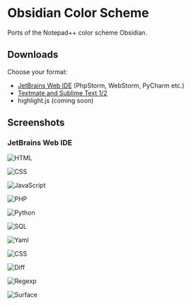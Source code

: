 # Obsidian Color Scheme

Ports of the Notepad++ color scheme Obsidian.

## Downloads

Choose your format:

- [JetBrains Web IDE](https://github.com/mekwall/obsidian-color-scheme/raw/master/webide/Obsidian_Color_Scheme.jar) (PhpStorm, WebStorm, PyCharm etc.)
- [Textmate and Sublime Text 1/2](https://github.com/mekwall/obsidian-color-scheme/raw/master/textmate/Obsidian.tmTheme)
- highlight.js (coming soon)

## Screenshots

### JetBrains Web IDE

![HTML](https://github.com/mekwall/obsidian-color-scheme/raw/master/webide/screenshots/html.png "HTML")

![CSS](https://github.com/mekwall/obsidian-color-scheme/raw/master/webide/screenshots/css.png "CSS")

![JavaScript](https://github.com/mekwall/obsidian-color-scheme/raw/master/webide/screenshots/javascript.png "JavaScript")

![PHP](https://github.com/mekwall/obsidian-color-scheme/raw/master/webide/screenshots/php.png "PHP")

![Python](https://github.com/mekwall/obsidian-color-scheme/raw/master/webide/screenshots/python.png "Python")

![SQL](https://github.com/mekwall/obsidian-color-scheme/raw/master/webide/screenshots/sql.png "SQL")

![Yaml](https://github.com/mekwall/obsidian-color-scheme/raw/master/webide/screenshots/yaml.png "Yaml")

![CSS](https://github.com/mekwall/obsidian-color-scheme/raw/master/webide/screenshots/css.png "CSS")

![Diff](https://github.com/mekwall/obsidian-color-scheme/raw/master/webide/screenshots/diff.png "Diff")

![Regexp](https://github.com/mekwall/obsidian-color-scheme/raw/master/webide/screenshots/regexp.png "Regexp")

![Surface](https://github.com/mekwall/obsidian-color-scheme/raw/master/webide/screenshots/surface.png "Surface")